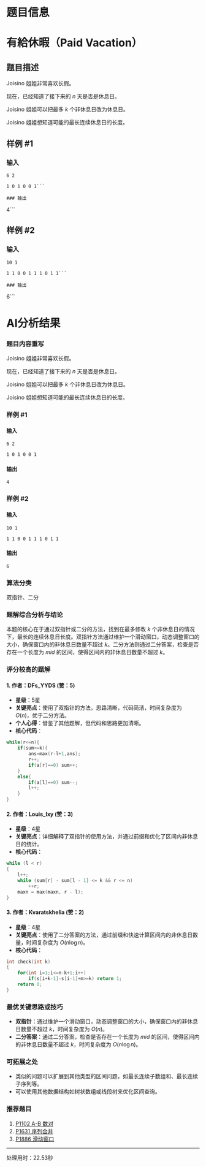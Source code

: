 # 题目信息

# 有給休暇（Paid Vacation）

## 题目描述

Joisino 姐姐非常喜欢长假。

现在，已经知道了接下来的 $n$ 天是否是休息日。

Joisino 姐姐可以把最多 $k$ 个非休息日改为休息日。

Joisino 姐姐想知道可能的最长连续休息日的长度。

## 样例 #1

### 输入

```
6 2

1 0 1 0 0 1```

### 输出

```
4```

## 样例 #2

### 输入

```
10 1

1 1 0 0 1 1 1 0 1 1```

### 输出

```
6```

# AI分析结果

### 题目内容重写
Joisino 姐姐非常喜欢长假。

现在，已经知道了接下来的 $n$ 天是否是休息日。

Joisino 姐姐可以把最多 $k$ 个非休息日改为休息日。

Joisino 姐姐想知道可能的最长连续休息日的长度。

### 样例 #1
#### 输入
```
6 2

1 0 1 0 0 1
```
#### 输出
```
4
```

### 样例 #2
#### 输入
```
10 1

1 1 0 0 1 1 1 0 1 1
```
#### 输出
```
6
```

### 算法分类
双指针、二分

### 题解综合分析与结论
本题的核心在于通过双指针或二分的方法，找到在最多修改 $k$ 个非休息日的情况下，最长的连续休息日长度。双指针方法通过维护一个滑动窗口，动态调整窗口的大小，确保窗口内的非休息日数量不超过 $k$。二分方法则通过二分答案，检查是否存在一个长度为 $mid$ 的区间，使得区间内的非休息日数量不超过 $k$。

### 评分较高的题解
#### 1. 作者：DFs_YYDS (赞：5)
- **星级**：5星
- **关键亮点**：使用了双指针的方法，思路清晰，代码简洁，时间复杂度为 $O(n)$，优于二分方法。
- **个人心得**：借鉴了其他题解，但代码和思路更加清晰。
- **核心代码**：
```cpp
while(r<=n){
    if(sum<=k){
        ans=max(r-l+1,ans);
        r++;
        if(a[r]==0) sum++;
    }
    else{
        if(a[l]==0) sum--;
        l++;
    }
}
```

#### 2. 作者：Louis_lxy (赞：3)
- **星级**：4星
- **关键亮点**：详细解释了双指针的使用方法，并通过前缀和优化了区间内非休息日的统计。
- **核心代码**：
```cpp
while (l < r)
{
    l++;
    while (sum[r] - sum[l - 1] <= k && r <= n)
        ++r;
    maxn = max(maxn, r - l);
}
```

#### 3. 作者：Kvaratskhelia (赞：2)
- **星级**：4星
- **关键亮点**：使用了二分答案的方法，通过前缀和快速计算区间内的非休息日数量，时间复杂度为 $O(n \log n)$。
- **核心代码**：
```cpp
int check(int k)
{
    for(int i=1;i<=n-k+1;i++)
        if(s[i+k-1]-s[i-1]+m>=k) return 1;
    return 0;
}
```

### 最优关键思路或技巧
- **双指针**：通过维护一个滑动窗口，动态调整窗口的大小，确保窗口内的非休息日数量不超过 $k$，时间复杂度为 $O(n)$。
- **二分答案**：通过二分答案，检查是否存在一个长度为 $mid$ 的区间，使得区间内的非休息日数量不超过 $k$，时间复杂度为 $O(n \log n)$。

### 可拓展之处
- 类似的问题可以扩展到其他类型的区间问题，如最长连续子数组和、最长连续子序列等。
- 可以使用其他数据结构如树状数组或线段树来优化区间查询。

### 推荐题目
1. [P1102 A-B 数对](https://www.luogu.com.cn/problem/P1102)
2. [P1631 序列合并](https://www.luogu.com.cn/problem/P1631)
3. [P1886 滑动窗口](https://www.luogu.com.cn/problem/P1886)

---
处理用时：22.53秒